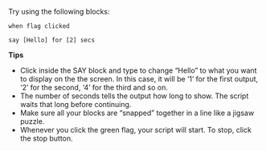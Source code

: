 Try using the following blocks:

```scratch
when flag clicked

say [Hello] for [2] secs
```

**Tips**

- Click inside the SAY block and type to change “Hello” to what you want to display on the the screen.
  In this case, it will be ‘1’ for the first output, ‘2’ for the second, ‘4’ for the third and so on.
- The number of seconds tells the output how long to show. The script waits that long before continuing.
- Make sure all your blocks are “snapped” together in a line like a jigsaw puzzle.
- Whenever you click the green flag, your script will start. To stop, click the stop button.
